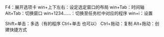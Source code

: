 F4：展开选项卡
win+上下左右：设定选定窗口的布局
win+Tab：时间轴
Alt+Tab：切换窗口
win+1234……：切换至任务栏中对应的程序
win+i：设置

Shift+单击：多选（有的程序 Ctrl+单击 也可以）
Ctrl+拖动：复制
Alt+拖动：创建快捷方式